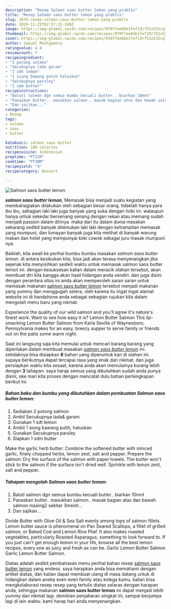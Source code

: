 ```yaml
---
description: "Resep Salmon saos butter lemon yang praktis"
title: "Resep Salmon saos butter lemon yang praktis"
slug: 2676-resep-salmon-saos-butter-lemon-yang-praktis
date: 2020-11-22T02:57:25.240Z
image: https://img-global.cpcdn.com/recipes/970f7ee8bb1fef19/751x532cq70/salmon-saos-butter-lemon-foto-resep-utama.jpg
thumbnail: https://img-global.cpcdn.com/recipes/970f7ee8bb1fef19/751x532cq70/salmon-saos-butter-lemon-foto-resep-utama.jpg
cover: https://img-global.cpcdn.com/recipes/970f7ee8bb1fef19/751x532cq70/salmon-saos-butter-lemon-foto-resep-utama.jpg
author: Samuel Montgomery
ratingvalue: 4.4
reviewcount: 7
recipeingredient:
- "2 potong salmon"
- "Secukupnya lada garam"
- "1 sdt lemon"
- "1 siung bawang putih haluskan"
- "Secukupnya parsley"
- "1 sdm butter"
recipeinstructions:
- "Baluti salmon dgn semua bumbu kecuali butter.. biarkan 10mnt"
- "Panaskan butter.. masukkan salmon.. masak bagian atas dan bawah salmon masing2 sekitar 3menit..."
- "Dan sajikan..."
categories:
- Resep
tags:
- salmon
- saos
- butter

katakunci: salmon saos butter 
nutrition: 180 calories
recipecuisine: Indonesian
preptime: "PT32M"
cooktime: "PT38M"
recipeyield: "4"
recipecategory: Dessert

---
```



![Salmon saos butter lemon](https://img-global.cpcdn.com/recipes/970f7ee8bb1fef19/751x532cq70/salmon-saos-butter-lemon-foto-resep-utama.jpg)

<b><i>salmon saos butter lemon</i></b>, Memasak bisa menjadi suatu kegiatan yang membahagiakan dilakukan oleh sebagian besar orang. tidaklah hanya para ibu ibu, sebagian laki laki juga banyak yang suka dengan hobi ini. walaupun hanya untuk sekedar bersenang senang dengan rekan atau memang sudah menjadi passion dalam dirinya. maka dari itu dalam dunia masakan sekarang sedikit banyak ditemukan laki laki dengan ketrampilan memasak yang mumpuni, dan lumayan banyak juga kita melihat di banyak warung makan dan hotel yang mempunyai koki cowok sebagai juru masak mumpuni nya.

Baiklah, kita awali ke perihal bumbu bumbu masakan <i>salmon saos butter lemon</i>. di antara kesibukan kita, bisa jadi akan terasa menyenangkan jika sejenak kita menyisihkan sedikit waktu untuk memasak salmon saos butter lemon ini. dengan kesuksesan kalian dalam meracik olahan tersebut, akan membuat diri kita bangga akan hasil hidangan anda sendiri. dan juga disini dengan perantara situs ini anda akan memperoleh saran saran untuk memasak makanan <u>salmon saos butter lemon</u> tersebut menjadi makanan yang yummy dan menggugah selera, oleh karena itu ingat ingat alamat website ini di handphone anda sebagai sebagian rujukan kita dalam mengolah menu baru yang nikmat.

Experience the quality of our wild salmon and you&#39;ll agree it&#39;s nature&#39;s finest work. Want to see how easy it is? Lemon Butter Salmon This lip-smacking Lemon Butter Salmon from Karla Seville of Waynesboro, Pennsylvania makes for an easy, breezy supper to serve family or friends out on the patio some warm night.


Saat ini langsung saja kita memulai untuk mencari barang barang yang diperlukan dalam membuat masakan <u><i>salmon saos butter lemon</i></u> ini. setidaknya bisa disiapkan <b>6</b> bahan yang diperuntuk kan di olahan ini. supaya berikutnya dapat tercapai rasa yang enak dan nikmat. dan juga persiapkan waktu kita sesaat, karena anda akan memulainya kurang lebih dengan <b>3</b> tahapan. saya harap semua yang dibutuhkan sudah anda punya disini, oke mari kita proses dengan mencatat dulu bahan perlengkapan berikut ini.

<!--inarticleads1-->

##### Bahan baku dan bumbu yang dibutuhkan dalam pembuatan Salmon saos butter lemon:

1. Sediakan 2 potong salmon
1. Ambil Secukupnya lada&amp; garam
1. Gunakan 1 sdt lemon
1. Ambil 1 siung bawang putih, haluskan
1. Gunakan Secukupnya parsley
1. Siapkan 1 sdm butter


Make the garlic herb butter: Combine the softened butter with minced garlic, finely chopped herbs, lemon zest, salt and pepper. Prepare the salmon: Dry the surface of the salmon with paper towels. The butter won&#39;t stick to the salmon if the surface isn&#39;t dried well. Sprinkle with lemon zest, salt and pepper. 

<!--inarticleads2-->

##### Tahapan mengolah Salmon saos butter lemon:

1. Baluti salmon dgn semua bumbu kecuali butter.. biarkan 10mnt
1. Panaskan butter.. masukkan salmon.. masak bagian atas dan bawah salmon masing2 sekitar 3menit...
1. Dan sajikan...


Divide Butter with Olive Oil &amp; Sea Salt evenly among tops of salmon fillets. Lemon butter sauce is phenomenal on Pan Seared Scallops, a fillet of grilled salmon, or Baked Cod and Lemon Rice Pilaf. It also makes roasted vegetables, particularly Roasted Asparagus, something to look forward to. If you just can&#39;t get enough lemon in your life, browse all the best lemon recipes, every one as juicy and fresh as can be. Garlic Lemon Butter Salmon Garlic Lemon Butter Salmon. 

Diatas adalah sedikit pembahasan menu perihal bahan resep <u>salmon saos butter lemon</u> yang endess. saya harapkan anda bisa memahami dengan artikel diatas, dan kalian dapat membuat ulang di masa datang untuk di hidangkan dalam aneka even even family atau kolega kamu. kalian bisa mengkolaborasi resep resep yang tertulis diatas selaras dengan harapan anda, sehingga makanan <b>salmon saos butter lemon</b> ini dapat menjadi lebih yummy dan nikmat lagi. demikian penjabaran singkat ini, sampai berjumpa lagi di lain waktu. kami harap hari anda menyenangkan.
